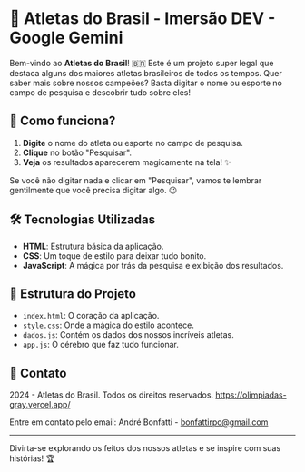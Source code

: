 # 🏅 Atletas do Brasil - Imersão DEV - Google Gemini

Bem-vindo ao **Atletas do Brasil**! 🇧🇷 Este é um projeto super legal que destaca alguns dos maiores atletas brasileiros de todos os tempos. Quer saber mais sobre nossos campeões? Basta digitar o nome ou esporte no campo de pesquisa e descobrir tudo sobre eles!

## 🚀 Como funciona?

1. **Digite** o nome do atleta ou esporte no campo de pesquisa.
2. **Clique** no botão "Pesquisar".
3. **Veja** os resultados aparecerem magicamente na tela! ✨

Se você não digitar nada e clicar em "Pesquisar", vamos te lembrar gentilmente que você precisa digitar algo. 😉

## 🛠️ Tecnologias Utilizadas

- **HTML**: Estrutura básica da aplicação.
- **CSS**: Um toque de estilo para deixar tudo bonito.
- **JavaScript**: A mágica por trás da pesquisa e exibição dos resultados.

## 📂 Estrutura do Projeto

- `index.html`: O coração da aplicação.
- `style.css`: Onde a mágica do estilo acontece.
- `dados.js`: Contém os dados dos nossos incríveis atletas.
- `app.js`: O cérebro que faz tudo funcionar.

## 📧 Contato

2024 - Atletas do Brasil. Todos os direitos reservados.
https://olimpiadas-gray.vercel.app/

Entre em contato pelo email: André Bonfatti - bonfattirpc@gmail.com

---

Divirta-se explorando os feitos dos nossos atletas e se inspire com suas histórias! 🏆
